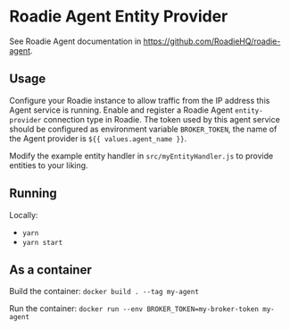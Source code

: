# Roadie Agent Entity Provider

See Roadie Agent documentation in https://github.com/RoadieHQ/roadie-agent.

## Usage

Configure your Roadie instance to allow traffic from the IP address this Agent service is running. 
Enable and register a Roadie Agent `entity-provider` connection type in Roadie. The token used by this agent service should be configured as environment variable `BROKER_TOKEN`, the name of the Agent provider is `${{ values.agent_name }}`.

Modify the example entity handler in `src/myEntityHandler.js` to provide entities to your liking.

## Running

Locally: 
* `yarn`
* `yarn start`

## As a container

Build the container:
`docker build . --tag my-agent`

Run the container:
`docker run --env BROKER_TOKEN=my-broker-token my-agent `

